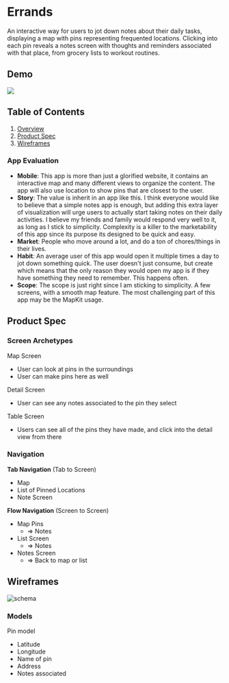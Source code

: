 # Errands 
An interactive way for users to jot down notes about their daily tasks, displaying a map with pins representing frequented locations. Clicking into each pin reveals a notes screen with thoughts and reminders associated with that place, from grocery lists to workout routines.

## Demo
<div>
    <a href="https://www.loom.com/share/82b6f4234114454dbb897f1659913edb">
    </a>
    <a href="https://www.loom.com/share/82b6f4234114454dbb897f1659913edb">
      <img style="max-width:300px;" src="https://cdn.loom.com/sessions/thumbnails/82b6f4234114454dbb897f1659913edb-with-play.gif">
    </a>
  </div>


## Table of Contents

1. [Overview](#Overview)
2. [Product Spec](#Product-Spec)
3. [Wireframes](#Wireframes)


### App Evaluation
- **Mobile**: This app is more than just a glorified website, it contains an interactive map and many different views to organize the content. The app will also use location to show pins that are closest to the user.
- **Story**: The value is inherit in an app like this. I think everyone would like to believe that a simple notes app is enough, but adding this extra layer of visualization will urge users to actually start taking notes on their daily activities. I believe my friends and family would respond very well to it, as long as I stick to simplicity. Complexity is a killer to the marketability of this app since its purpose its designed to be quick and easy.
- **Market**: People who move around a lot, and do a ton of chores/things in their lives.
- **Habit**: An average user of this app would open it multiple times a day to jot down something quick. The user doesn't just consume, but create which means that the only reason they would open my app is if they have something they need to remember. This happens often.
- **Scope**: The scope is just right since I am sticking to simplicity. A few screens, with a smooth map feature. The most challenging part of this app may be the MapKit usage.

## Product Spec

### Screen Archetypes

Map Screen
* User can look at pins in the surroundings
* User can make pins here as well

Detail Screen
* User can see any notes associated to the pin they select

Table Screen
* Users can see all of the pins they have made, and click into the detail view from there 

### Navigation

**Tab Navigation** (Tab to Screen)

* Map
* List of Pinned Locations
* Note Screen

**Flow Navigation** (Screen to Screen)

- Map Pins
    * => Notes
- List Screen
    * => Notes
- Notes Screen
    * => Back to map or list

## Wireframes

![schema](https://github.com/abgbro/Errands/assets/156050659/3a3ccfad-54a9-4c9a-a82a-98e26de1e89a)


### Models

Pin model
- Latitude
- Longitude
- Name of pin
- Address
- Notes associated


